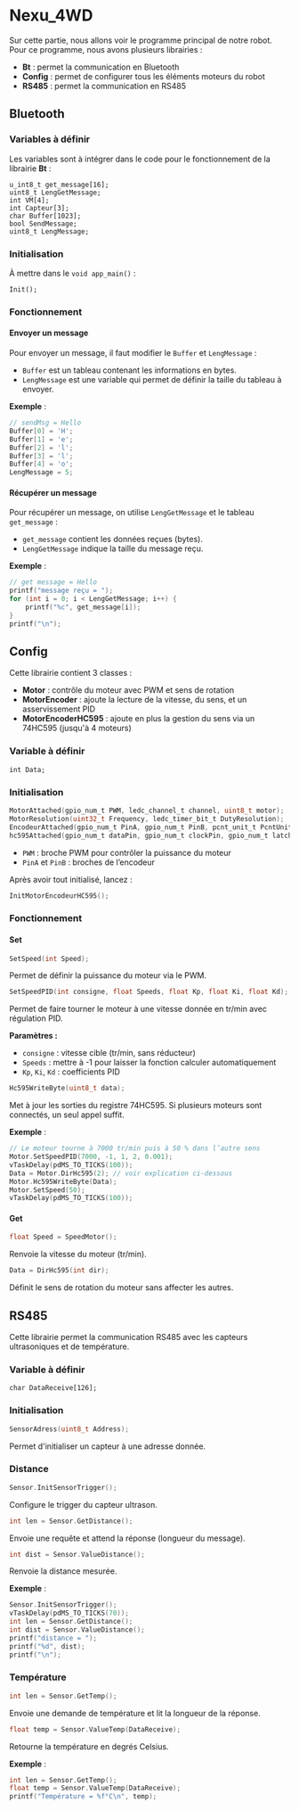 # Nexu_4WD

Sur cette partie, nous allons voir le programme principal de notre robot.  
Pour ce programme, nous avons plusieurs librairies :

- **Bt** : permet la communication en Bluetooth  
- **Config** : permet de configurer tous les éléments moteurs du robot  
- **RS485** : permet la communication en RS485  

## Bluetooth

### Variables à définir

Les variables sont à intégrer dans le code pour le fonctionnement de la librairie **Bt** :

```
u_int8_t get_message[16];
uint8_t LengGetMessage;
int VM[4];
int Capteur[3];
char Buffer[1023];
bool SendMessage;
uint8_t LengMessage;
```

### Initialisation

À mettre dans le `void app_main()` :

```
Init();
```

### Fonctionnement

#### Envoyer un message

Pour envoyer un message, il faut modifier le `Buffer` et `LengMessage` :
- `Buffer` est un tableau contenant les informations en bytes.
- `LengMessage` est une variable qui permet de définir la taille du tableau à envoyer.

**Exemple** :

```c
// sendMsg = Hello
Buffer[0] = 'H';
Buffer[1] = 'e';
Buffer[2] = 'l';
Buffer[3] = 'l';
Buffer[4] = 'o';
LengMessage = 5;
```

#### Récupérer un message

Pour récupérer un message, on utilise `LengGetMessage` et le tableau `get_message` :
- `get_message` contient les données reçues (bytes).
- `LengGetMessage` indique la taille du message reçu.

**Exemple** :

```c
// get message = Hello
printf("message reçu = ");
for (int i = 0; i < LengGetMessage; i++) {
    printf("%c", get_message[i]);
}
printf("\n");
```

## Config

Cette librairie contient 3 classes :

- **Motor** : contrôle du moteur avec PWM et sens de rotation  
- **MotorEncoder** : ajoute la lecture de la vitesse, du sens, et un asservissement PID  
- **MotorEncoderHC595** : ajoute en plus la gestion du sens via un 74HC595 (jusqu'à 4 moteurs)  

### Variable à définir

```
int Data;
```

### Initialisation

```c
MotorAttached(gpio_num_t PWM, ledc_channel_t channel, uint8_t motor);
MotorResolution(uint32_t Frequency, ledc_timer_bit_t DutyResolution);
EncodeurAttached(gpio_num_t PinA, gpio_num_t PinB, pcnt_unit_t PcntUnit, uint64_t limit);
hc595Attached(gpio_num_t dataPin, gpio_num_t clockPin, gpio_num_t latchPin);
```

- `PWM` : broche PWM pour contrôler la puissance du moteur  
- `PinA` et `PinB` : broches de l’encodeur  

Après avoir tout initialisé, lancez :

```c
InitMotorEncodeurHC595();
```

### Fonctionnement

#### Set

```c
SetSpeed(int Speed);
```

Permet de définir la puissance du moteur via le PWM.

```c
SetSpeedPID(int consigne, float Speeds, float Kp, float Ki, float Kd);
```

Permet de faire tourner le moteur à une vitesse donnée en tr/min avec régulation PID.

**Paramètres :**
- `consigne` : vitesse cible (tr/min, sans réducteur)
- `Speeds` : mettre à -1 pour laisser la fonction calculer automatiquement
- `Kp`, `Ki`, `Kd` : coefficients PID

```c
Hc595WriteByte(uint8_t data);
```

Met à jour les sorties du registre 74HC595. Si plusieurs moteurs sont connectés, un seul appel suffit.

**Exemple** :

```c
// Le moteur tourne à 7000 tr/min puis à 50 % dans l’autre sens
Motor.SetSpeedPID(7000, -1, 1, 2, 0.001);
vTaskDelay(pdMS_TO_TICKS(100));
Data = Motor.DirHc595(2); // voir explication ci-dessous
Motor.Hc595WriteByte(Data);
Motor.SetSpeed(50);
vTaskDelay(pdMS_TO_TICKS(100));
```

#### Get

```c
float Speed = SpeedMotor();
```

Renvoie la vitesse du moteur (tr/min).

```c
Data = DirHc595(int dir);
```

Définit le sens de rotation du moteur sans affecter les autres.

## RS485

Cette librairie permet la communication RS485 avec les capteurs ultrasoniques et de température.

### Variable à définir

```
char DataReceive[126];
```

### Initialisation

```c
SensorAdress(uint8_t Address);
```

Permet d'initialiser un capteur à une adresse donnée.

### Distance

```c
Sensor.InitSensorTrigger();
```

Configure le trigger du capteur ultrason.

```c
int len = Sensor.GetDistance();
```

Envoie une requête et attend la réponse (longueur du message).

```c
int dist = Sensor.ValueDistance();
```

Renvoie la distance mesurée.

**Exemple** :

```c
Sensor.InitSensorTrigger();
vTaskDelay(pdMS_TO_TICKS(70));
int len = Sensor.GetDistance();
int dist = Sensor.ValueDistance();
printf("distance = ");
printf("%d", dist);
printf("\n");
```

### Température

```c
int len = Sensor.GetTemp();
```

Envoie une demande de température et lit la longueur de la réponse.

```c
float temp = Sensor.ValueTemp(DataReceive);
```

Retourne la température en degrés Celsius.

**Exemple** :

```c
int len = Sensor.GetTemp();
float temp = Sensor.ValueTemp(DataReceive);
printf("Température = %f°C\n", temp);
```
